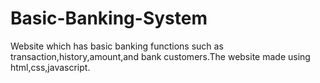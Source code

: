# Basic-Banking-System
Website which has basic banking functions such as transaction,history,amount,and bank customers.The website made using html,css,javascript.
